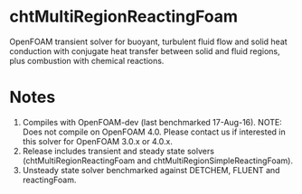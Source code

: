 # chtMultiRegionReactingFoam
OpenFOAM transient solver for buoyant, turbulent fluid flow and solid heat conduction with conjugate heat transfer between solid and fluid regions, plus combustion with chemical reactions.

# Notes
1. Compiles with OpenFOAM-dev (last benchmarked 17-Aug-16).
NOTE: Does not compile on OpenFOAM 4.0.  Please contact us if interested in this solver for OpenFOAM 3.0.x or 4.0.x.
2. Release includes transient and steady state solvers (chtMultiRegionReactingFoam and chtMultiRegionSimpleReactingFoam).
3. Unsteady state solver benchmarked against DETCHEM, FLUENT and reactingFoam.

